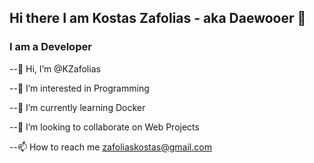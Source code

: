 ## Hi there I am Kostas Zafolias - aka Daewooer 👋

### I am a Developer

--👋 Hi, I’m @KZafolias

--👀 I’m interested in Programming

--🌱 I’m currently learning Docker

--💞️ I’m looking to collaborate on Web Projects

--📫 How to reach me zafoliaskostas@gmail.com 

